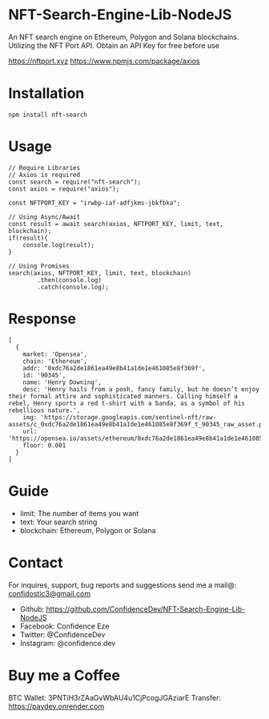 # NFT-Search-Engine-Lib-NodeJS

An NFT search engine on Ethereum, Polygon and Solana blockchains.
Utilizing the NFT Port API. Obtain an API Key for free before use

<a href="https://nftport.xyz" target="_blank">https://nftport.xyz</a>
<a href="https://www.npmjs.com/package/axios" target="_blank">https://www.npmjs.com/package/axios</a>

# Installation

```
npm install nft-search
```

# Usage

```
// Require Libraries
// Axios is required
const search = require("nft-search");
const axios = require("axios");

const NFTPORT_KEY = "irwbp-iaf-adfjkms-jbkfbka";

// Using Async/Await
const result = await search(axios, NFTPORT_KEY, limit, text, blockchain);
if(result){
    console.log(result);
}

// Using Promises
search(axios, NFTPORT_KEY, limit, text, blockchain)
        .then(console.log)
        .catch(console.log);
```

# Response

```
[
  {
    market: 'Opensea',
    chain: 'Ethereum',
    addr: '0xdc76a2de1861ea49e8b41a1de1e461085e8f369f',
    id: '90345',
    name: 'Henry Downing',
    desc: 'Henry hails from a posh, fancy family, but he doesn’t enjoy their formal attire and sophisticated manners. Calling himself a rebel, Henry sports a red t-shirt with a banda, as a symbol of his rebellious nature.',
    img: 'https://storage.googleapis.com/sentinel-nft/raw-assets/c_0xdc76a2de1861ea49e8b41a1de1e461085e8f369f_t_90345_raw_asset.png',
    url: 'https://opensea.io/assets/ethereum/0xdc76a2de1861ea49e8b41a1de1e461085e8f369f/90345',
    floor: 0.001
  }
]
```

# Guide

- limit: The number of items you want
- text: Your search string
- blockchain: Ethereum, Polygon or Solana

# Contact

For inquires, support, bug reports and suggestions send me a mail@: confidostic3@gmail.com

- Github: <a href="https://github.com/ConfidenceDev/NFT-Search-Engine-Lib-NodeJS" target="_blank">https://github.com/ConfidenceDev/NFT-Search-Engine-Lib-NodeJS</a>
- Facebook: Confidence Eze
- Twitter: @ConfidenceDev
- Instagram: @confidence.dev

# Buy me a Coffee

BTC Wallet: 3PNTiH3rZAaGvWbAU4u1CjPcogJGAziarE
Transfer: https://paydev.onrender.com
